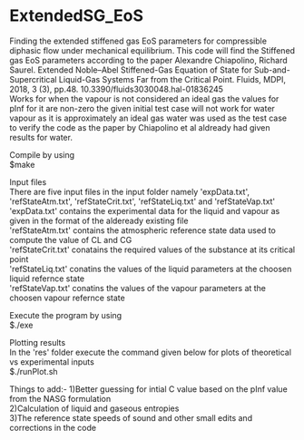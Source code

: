 # ExtendedSG_EoS
Finding the extended stiffened gas EoS parameters for compressible diphasic flow under mechanical equilibrium. 
This code will find the Stiffened gas EoS parameters according to the paper
Alexandre Chiapolino, Richard Saurel. Extended Noble–Abel Stiffened-Gas Equation of State for
Sub-and-Supercritical Liquid-Gas Systems Far from the Critical Point. Fluids, MDPI, 2018, 3 (3),
pp.48. 10.3390/fluids3030048.hal-01836245<br/>
Works for when the vapour is not considered an ideal gas the values for pInf for it are non-zero the given initial test case will not work for water vapour as it is approximately an ideal gas water was used as the test case to verify the code as the paper by Chiapolino et al aldready had given results for water.

Compile by using<br/>
$make

Input files<br/>
There are five input files in the input folder namely 'expData.txt', 'refStateAtm.txt', 'refStateCrit.txt', 'refStateLiq.txt' and 'refStateVap.txt'<br/>
'expData.txt' contains the experimental data for the liquid and vapour as given in the format of the aldeready existing file<br/>
'refStateAtm.txt' contains the atmospheric reference state data used to compute the value of CL and CG<br/>
'refStateCrit.txt' conatains the required values of the substance at its critical point<br/>
'refStateLiq.txt' conatins the values of the liquid parameters at the choosen liquid refernce state<br/>
'refStateVap.txt' conatins the values of the vapour parameters at the choosen vapour refernce state<br/>

Execute the program by using <br/>
$./exe

Plotting results<br/>
In the 'res' folder execute the command given below for plots of theoretical vs experimental inputs<br/>
$./runPlot.sh

Things to add:-
1)Better guessing for intial C value based on the pInf value from the NASG formulation<br/>
2)Calculation of liquid and gaseous entropies<br/>
3)The reference state speeds of sound and other small edits and corrections in the code<br/>

